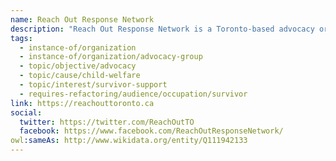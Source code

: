 ```yaml
---
name: Reach Out Response Network
description: "Reach Out Response Network is a Toronto-based advocacy organization dedicated to supporting survivors of institutional abuse and working toward systemic change in child welfare and institutional care systems. The organization provides peer support, advocacy, and resources for people who experienced abuse or neglect in foster care, group homes, and other institutional settings. Reach Out Response Network also engages in public education and policy advocacy to promote accountability and reform in child protection systems."
tags:
  - instance-of/organization
  - instance-of/organization/advocacy-group
  - topic/objective/advocacy
  - topic/cause/child-welfare
  - topic/interest/survivor-support
  - requires-refactoring/audience/occupation/survivor
link: https://reachouttoronto.ca
social:
  twitter: https://twitter.com/ReachOutTO
  facebook: https://www.facebook.com/ReachOutResponseNetwork/
owl:sameAs: http://www.wikidata.org/entity/Q111942133
---
```


